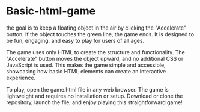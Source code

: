 # Basic-html-game
the goal is to keep a floating object in the air by clicking the "Accelerate" button. If the object touches the green line, the game ends. It is designed to be fun, engaging, and easy to play for users of all ages.

The game uses only HTML to create the structure and functionality. The "Accelerate" button moves the object upward, and no additional CSS or JavaScript is used. This makes the game simple and accessible, showcasing how basic HTML elements can create an interactive experience.

To play, open the game.html file in any web browser. The game is lightweight and requires no installation or setup. Download or clone the repository, launch the file, and enjoy playing this straightforward game!
